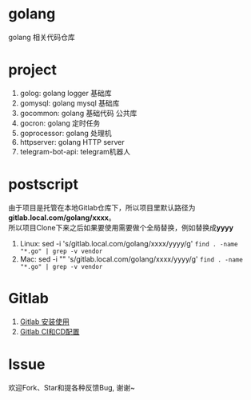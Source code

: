 # golang
golang 相关代码仓库

# project
1. golog: golang logger 基础库
2. gomysql: golang mysql 基础库
3. gocommon: golang 基础代码 公共库
4. gocron: golang 定时任务
5. goprocessor: golang 处理机
6. httpserver: golang HTTP server 
7. telegram-bot-api: telegram机器人

# postscript
由于项目是托管在本地Gitlab仓库下，所以项目里默认路径为**gitlab.local.com/golang/xxxx**。  
所以项目Clone下来之后如果要使用需要做个全局替换，例如替换成**yyyy**

1. Linux: sed -i 's/gitlab\.local\.com\/golang\/xxxx/yyyy/g' `find . -name "*.go" | grep -v vendor`
2. Mac: sed -i "" 's/gitlab\.local\.com\/golang\/xxxx/yyyy/g' `find . -name "*.go" | grep -v vendor`

# Gitlab
1. [Gitlab 安装使用](https://chenguolin.github.io/2018/12/18/Git-Gitlab-%E5%AE%89%E8%A3%85%E4%BD%BF%E7%94%A8/)
2. [Gitlab CI和CD配置](https://chenguolin.github.io/2018/12/24/Git-Gitlab-CI%E5%92%8CCD%E9%85%8D%E7%BD%AE/)

# Issue
欢迎Fork、Star和提各种反馈Bug, 谢谢~
